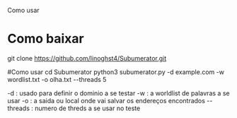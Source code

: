 Como usar
# Como baixar
git clone https://github.com/linoghst4/Subumerator.git

#Como usar
cd Subumerator
python3 subumerator.py -d example.com -w wordlist.txt -o olha.txt --threads 5

-d : usado para definir o dominio a se testar
-w : a worldlist de palavras a se usar
 -o : a saida ou local onde vai salvar os endereços encontrados
 --threads : numero de threds a se usar no teste
